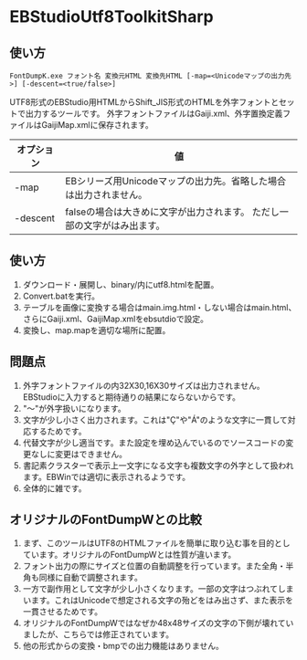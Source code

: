 # EBStudioUtf8ToolkitSharp
## 使い方
```
FontDumpK.exe フォント名 変換元HTML 変換先HTML [-map=<Unicodeマップの出力先>] [-descent=<true/false>]
```
UTF8形式のEBStudio用HTMLからShift_JIS形式のHTMLを外字フォントとセットで出力するツールです。
外字フォントファイルはGaiji.xml、外字置換定義ファイルはGaijiMap.xmlに保存されます。

| オプション | 値 |
|-----------|------------|
| -map | EBシリーズ用Unicodeマップの出力先。省略した場合は出力されません。 |
| -descent | falseの場合は大きめに文字が出力されます。 ただし一部の文字がはみ出ます。 |

## 使い方
1. ダウンロード・展開し、binary/内にutf8.htmlを配置。
2. Convert.batを実行。
3. テーブルを画像に変換する場合はmain.img.html・しない場合はmain.html、さらにGaiji.xml、GaijiMap.xmlをebsutdioで設定。
4. 変換し、map.mapを適切な場所に配置。

## 問題点
1. 外字フォントファイルの内32X30,16X30サイズは出力されません。EBStudioに入力すると期待通りの結果にならないからです。
2. "～"が外字扱いになります。
3. 文字が少し小さく出力されます。これは"Ç"や"Á"のような文字に一貫して対応するためです。
4. 代替文字が少し適当です。また設定を埋め込んでいるのでソースコードの変更なしに変更はできません。
5. 書記素クラスターで表示上一文字になる文字も複数文字の外字として扱われます。EBWinでは適切に表示されるようです。
6. 全体的に雑です。

## オリジナルのFontDumpWとの比較
1. まず、このツールはUTF8のHTMLファイルを簡単に取り込む事を目的としています。オリジナルのFontDumpWとは性質が違います。
2. フォント出力の際にサイズと位置の自動調整を行っています。また全角・半角も同様に自動で調整されます。
3. 一方で副作用として文字が少し小さくなります。一部の文字はつぶれてしまいます。これはUnicodeで想定される文字の殆どをはみ出さず、また表示を一貫させるためです。
4. オリジナルのFontDumpWではなぜか48x48サイズの文字の下側が壊れていましたが、こちらでは修正されています。
5. 他の形式からの変換・bmpでの出力機能はありません。
